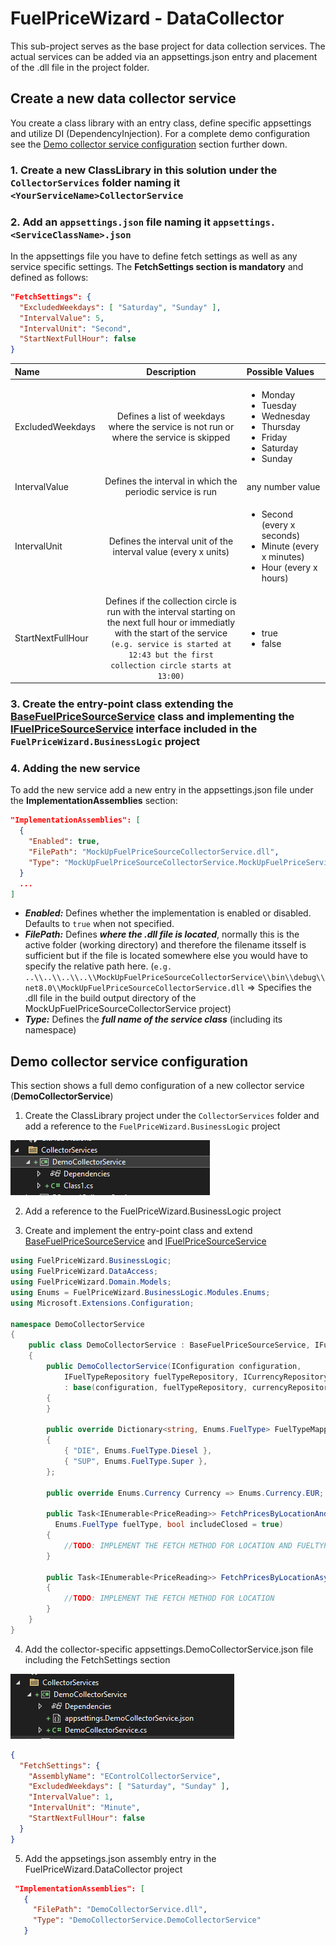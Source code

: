 # FuelPriceWizard - DataCollector
This sub-project serves as the base project for data collection services. The actual services can be added via an appsettings.json entry and placement of the .dll file in the project folder.

## Create a new data collector service
You create a class library with an entry class, define specific appsettings and utilize DI (DependencyInjection).
For a complete demo configuration see the [Demo collector service configuration](#demo-collector-service-configuration) section further down.

### 1. Create a new ClassLibrary in this solution under the ``CollectorServices`` folder naming it ``<YourServiceName>CollectorService``
### 2. Add an ``appsettings.json`` file naming it ``appsettings.<ServiceClassName>.json``
In the appsettings file you have to define fetch settings as well as any service specific settings.
The **FetchSettings section is mandatory** and defined as follows:

```json
"FetchSettings": {
  "ExcludedWeekdays": [ "Saturday", "Sunday" ],
  "IntervalValue": 5,
  "IntervalUnit": "Second",
  "StartNextFullHour": false
}
```

| Name | Description | Possible Values |
| :- | :-:         | :-    |
| ExcludedWeekdays | Defines a list of weekdays where the service is not run or where the service is skipped | <ul><li>Monday</li><li>Tuesday</li><li>Wednesday</li><li>Thursday</li><li>Friday</li><li>Saturday</li><li>Sunday</li></ul> |
| IntervalValue | Defines the interval in which the periodic service is run | any number value |
| IntervalUnit | Defines the interval unit of the interval value (every x units) | <ul><li>Second (every x seconds)</li><li>Minute (every x minutes)</li><li>Hour (every x hours)</li></ul> |
| StartNextFullHour | Defines if the collection circle is run with the interval starting on the next full hour or immediatly with the start of the service<br>``(e.g. service is started at 12:43 but the first collection circle starts at 13:00)`` | <ul><li>true</li><li>false</li></ul> |

### 3. Create the entry-point class extending the [BaseFuelPriceSourceService](../FuelPriceWizard.BusinessLogic/BaseFuelPriceSourceService.cs) class and implementing the [IFuelPriceSourceService](../FuelPriceWizard.BusinessLogic/IFuelPriceSourceService.cs) interface included in the ``FuelPriceWizard.BusinessLogic`` project

### 4. Adding the new service
To add the new service add a new entry in the appsettings.json file under the **ImplementationAssemblies** section:

```json
"ImplementationAssemblies": [
  {
    "Enabled": true,
    "FilePath": "MockUpFuelPriceSourceCollectorService.dll",
    "Type": "MockUpFuelPriceSourceCollectorService.MockUpFuelPriceService"
  }
  ...
]
```

- ***Enabled:*** Defines whether the implementation is enabled or disabled. Defaults to ```true``` when not specified.
- ***FilePath:*** Defines ***where the .dll file is located***, normally this is the active folder (working directory) and therefore the filename itsself is sufficient but if the file is located somewhere else you would have to specify the relative path here. (``e.g. ..\\..\\..\\..\\MockUpFuelPriceSourceCollectorService\\bin\\debug\\net8.0\\MockUpFuelPriceSourceCollectorService.dll`` => Specifies the .dll file in the build output directory of the MockUpFuelPriceSourceCollectorService project)
- ***Type:*** Defines the ***full name of the service class*** (including its namespace)

## Demo collector service configuration
This section shows a full demo configuration of a new collector service (**DemoCollectorService**)

1. Create the ClassLibrary project under the ``CollectorServices`` folder and add a reference to the ``FuelPriceWizard.BusinessLogic`` project

![DemoCollectorService](DemoCollectorService_ProjectCreation.png)

2. Add a reference to the FuelPriceWizard.BusinessLogic project

3. Create and implement the entry-point class and extend [BaseFuelPriceSourceService](../FuelPriceWizard.BusinessLogic/BaseFuelPriceSourceService.cs)  and [IFuelPriceSourceService](../FuelPriceWizard.BusinessLogic/IFuelPriceSourceService.cs)

```cs
using FuelPriceWizard.BusinessLogic;
using FuelPriceWizard.DataAccess;
using FuelPriceWizard.Domain.Models;
using Enums = FuelPriceWizard.BusinessLogic.Modules.Enums;
using Microsoft.Extensions.Configuration;

namespace DemoCollectorService
{
    public class DemoCollectorService : BaseFuelPriceSourceService, IFuelPriceSourceService
    {
        public DemoCollectorService(IConfiguration configuration,
            IFuelTypeRepository fuelTypeRepository, ICurrencyRepository currencyRepository)
            : base(configuration, fuelTypeRepository, currencyRepository)
        {
        }

        public override Dictionary<string, Enums.FuelType> FuelTypeMapping => new()
        {
            { "DIE", Enums.FuelType.Diesel },
            { "SUP", Enums.FuelType.Super },
        };

        public override Enums.Currency Currency => Enums.Currency.EUR;

        public Task<IEnumerable<PriceReading>> FetchPricesByLocationAndFuelTypeAsync(decimal lat, decimal lon,
          Enums.FuelType fuelType, bool includeClosed = true)
        {
            //TODO: IMPLEMENT THE FETCH METHOD FOR LOCATION AND FUELTYPE
        }

        public Task<IEnumerable<PriceReading>> FetchPricesByLocationAsync(decimal lat, decimal lon, bool includeClosed = true)
        {
            //TODO: IMPLEMENT THE FETCH METHOD FOR LOCATION
        }
    }
}
```

4. Add the collector-specific appsettings.DemoCollectorService.json file including the FetchSettings section

![appsettings.DemoCollectorService.json](DemoCollectorService_appsettings.png)

```json
{
  "FetchSettings": {
    "AssemblyName": "EControlCollectorService",
    "ExcludedWeekdays": [ "Saturday", "Sunday" ],
    "IntervalValue": 1,
    "IntervalUnit": "Minute",
    "StartNextFullHour": false
  }
}
```

5. Add the appsetings.json assembly entry in the FuelPriceWizard.DataCollector project

```json
 "ImplementationAssemblies": [
   {
     "FilePath": "DemoCollectorService.dll",
     "Type": "DemoCollectorService.DemoCollectorService"
   }
```
